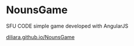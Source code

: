 # NounsGame
SFU CODE simple game developed with AngularJS

[diliara.github.io/NounsGame](http://diliara.github.io/NounsGame)